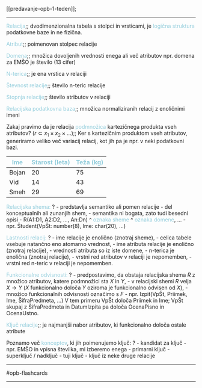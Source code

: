 [[predavanje-opb-1-teden]];

---

<font color="#92cddc">Relacija</font>;; dvodimenzionalna tabela s stolpci in vrsticami, je <font color="#92cddc">logična struktura</font> podatkovne baze in ne fizična.
<!--SR:!2024-11-12,20,250-->

<font color="#92cddc">Atribut</font>;; poimenovan stolpec relacije
<!--SR:!2024-11-03,15,290-->

<font color="#92cddc">Domena</font>;; množica dovoljenih vrednosti enega ali več atributov npr. domena za EMŠO je število (13 cifer)
<!--SR:!2024-10-26,11,270-->

<font color="#92cddc">N-terica</font>;; je ena vrstica v relaciji
<!--SR:!2024-11-03,15,290-->

<font color="#92cddc">Števnost relacije</font>;; število n-teric relacije
<!--SR:!2024-10-30,11,270-->

<font color="#92cddc">Stopnja relacije</font>;; število atributov v relaciji
<!--SR:!2024-10-29,10,250-->

<font color="#92cddc">Relacijska podatkovna baza</font>;; množica normaliziranih relacij z enoličnimi imeni
<!--SR:!2024-10-24,1,130-->

Zakaj pravimo da je relacija <font color="#92cddc">podmnožica</font> kartezičnega produkta vseh atributov? ($r \subset x_1 \times x_2 \times ...$);; Ker s kartezičnim produktom vseh atributov, generiramo veliko več variacij relacij, kot jih pa je npr. v neki podatkovni bazi.
<!--SR:!2024-10-26,11,270-->

| <font color="#92cddc">Ime</font> | <font color="#92cddc">Starost (leta)</font> | <font color="#92cddc">Teža (kg)</font> |
| -------------------------------- | ------------------------------------------- | -------------------------------------- |
| Bojan                            | 20                                          | 75                                     |
| Vid                              | 14                                          | 43                                     |
| Smeh                             | 29                                          | 69                                     |

<font color="#92cddc">Relacijska shema:</font>
?
	- predstavlja semantiko ali pomen relacije
	- del konceptualnih ali zunanjih shem,
	- semantika ni bogata, zato tudi besedni opisi
	- R(A1:D1, A2:D2, ..., An:Dn)
	^ <font color="#92cddc">oznaka sheme</font>          ^ <font color="#92cddc">oznaka domene</font>, ...
	- npr. Študent(VpŠt: number(8), Ime: char(20), ...)


<font color="#92cddc">Lastnosti relacij:</font>
?
	- ime relacije je enolično (znotraj sheme),
	- celica tabele vsebuje natančno eno atomarno vrednost,
	- ime atributa relacije je enolično (znotraj relacije),
	- vrednosti atributa so iz iste domene,
	- n-terica je enolična (znotraj relacije),
	- vrstni red atributov v relaciji je nepomemben,
	- vrstni red n-teric v relaciji je nepomemben.


<font color="#92cddc">Funkcionalne odvisnosti:</font>
?
	- predpostavimo, da obstaja relacijska shema $R$ z množico atributov, katere podmnožici sta $X$ in $Y$,
	- v relacijski shemi $R$ velja $X\rightarrow Y$ ($X$ funkcionalno določa $Y$ oziroma je funkcionalno odvisen od $X$),
	- množico funkcionalnih odvisnosti označimo s $F$
	- npr. Izpit(VpŠt, Priimek, Ime, ŠifraPredmeta, ...)
	V tem primeru VpŠt določa Priimek in Ime; VpŠt skupaj z ŠifraPredmeta in DatumIzpita pa določa OcenaPisno in OcenaUstno.

<font color="#92cddc">Ključ relacije</font>;; je najmanjši nabor atributov, ki funkcionalno določa ostale atribute
<!--SR:!2024-10-24,5,230-->

Poznamo več <font color="#92cddc">konceptov</font>, ki jih poimenujemo ključ:
?
	- kandidat za ključ - npr. EMŠO in vpisna številka, mi izberemo enega
	- primarni ključ
	- superključ / nadključ
	- tuji ključ - ključ iz neke druge relacije



---

#opb-flashcards 

---
